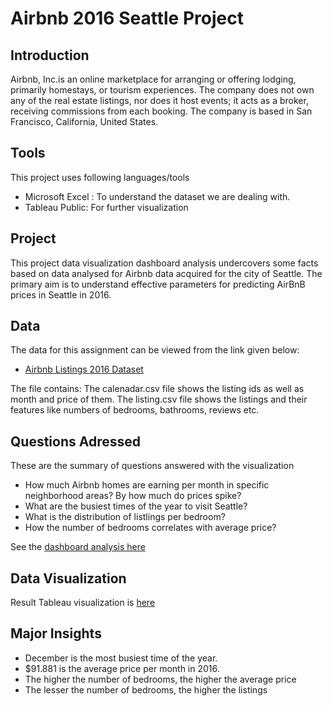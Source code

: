 # Airbnb 2016 Seattle Project

## Introduction
Airbnb, Inc.is an online marketplace for arranging or offering lodging, primarily homestays, or tourism experiences. The company does not own any of the real estate listings, nor does it host events; it acts as a broker, receiving commissions from each booking. The company is based in San Francisco, California, United States.

## Tools
This project uses following languages/tools
* Microsoft Excel : To understand the dataset we are dealing with.
* Tableau Public: For further visualization

## Project 
This project data visualization dashboard analysis undercovers some facts based on data analysed for Airbnb data acquired for the city of Seattle. The primary aim is to understand effective parameters for predicting AirBnB prices in Seattle in 2016.

## Data

The data for this assignment can be viewed from the link given below:

   - [Airbnb Listings 2016 Dataset](https://www.kaggle.com/datasets/alexanderfreberg/airbnb-listings-2016-dataset)
   
The file contains:
The calenadar.csv file shows the listing ids as well as month and price of them.
The listing.csv file shows the listings and their features like numbers of bedrooms, bathrooms, reviews etc.


## Questions Adressed
These are the summary of questions answered with the visualization
- How much Airbnb homes are earning per month in specific neighborhood areas? By how much do prices spike?
- What are the busiest times of the year to visit Seattle?
- What is the distribution of listlings per bedroom? 
- How the number of bedrooms correlates with average price?

See the [dashboard analysis here](https://github.com/kracdek/Airbnb-2016-Full-Project/blob/main/Dashboard%20Analysis.md)

## Data Visualization
Result Tableau visualization is [here](https://public.tableau.com/app/profile/kris6374/viz/Book1____16474663393430/Dashboard1)

## Major Insights
-	December is the most busiest time of the year.
-	$91.881 is the average price per month in 2016.
-	The higher the number of bedrooms, the higher the average price
-   The lesser the number of bedrooms, the higher the listings
